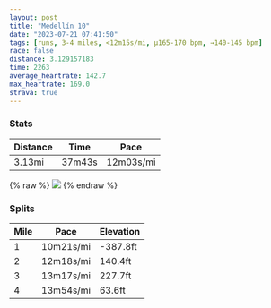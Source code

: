```yaml
---
layout: post
title: "Medellín 10"
date: "2023-07-21 07:41:50"
tags: [runs, 3-4 miles, <12m15s/mi, μ165-170 bpm, →140-145 bpm]
race: false
distance: 3.129157183
time: 2263
average_heartrate: 142.7
max_heartrate: 169.0
strava: true
---
```


### Stats

| Distance | Time | Pace |
|----------|------|------|
|3.13mi|37m43s|12m03s/mi|

{% raw %}
<img src='https://maps.googleapis.com/maps/api/staticmap?maptype=roadmap&path=enc:swzd@|rdlMHLj@@HLCNOZC\GLI`@?RH^BDJFHXH@FNVVR^@v@Kb@MXYB[MC@ALPLb@LD?ZN~@NLFY?@JL@GB[@aBCS@IEK@o@EeAh@WXI@GFa@p@IFe@H[LYd@Kb@a@x@CRO^]n@UB[TKBELLV@^FFBF?PUJsAT{Ad@STGNIR?b@G\F`@HTn@z@d@xADVABIFKV_ALGRIPAFBTEf@@FRLH@LLHVFd@Id@Qd@MR_@Rc@b@DF^B`ARHB@HKVc@Vc@DWKW@P`@VhAABFR?LOv@@ZGZ@~@CRVPJRFfACDDaAAGU_@Wg@@IA?@C?MCQPYJg@?MH]?OGMCMBGq@gBFEj@HXIFKTICKu@[YQGS`@u@@MVSX[@OHSCSMa@KI[KCGHYACDMAc@Dg@p@e@RKEG@SEc@OWOIIIIQ?OMKCMGU@_@IIDUAGRm@LKR[VSZGZOZIlBe@fAe@LBJCH@h@WLEL@PKPYTSBUFORIHGJQ?I`@[@ECQPMLBVLn@N`@EFO?LINKHQ?]KMMFS[EEEV]KMMAMHAC@@?VDFb@NG?IDCNWb@KJk@x@YLc@b@SHUTULOP_@PIDUCeARYLEA?[I]GICYh@s@PGTYBSTq@LSDYPQHUDQHMLID?PGVQNEL?DO^Y\a@PILMPW^Ol@?ZTJBv@Eh@F`@EFCIB_@EESWK}@S[MGQDEHAV@h@MJSJk@Mw@g@c@UEUQKOEOAi@HIHc@JKBOR[?KEUOKs@GYUCGHSDYL[Za@N@NTF?&key=AIzaSyC1MId7bFpkLXNAaYhBSTb8jLyiSqzbDtM&size=800x800&markers=color:yellow|label:S|6.20426,-75.55903&markers=color:green|label:F|6.203960000000009,-75.55844000000003'>
{% endraw %}

### Splits

| Mile | Pace | Elevation |
|------|------|-----------|
|1|10m21s/mi|-387.8ft|
|2|12m18s/mi|140.4ft|
|3|13m17s/mi|227.7ft|
|4|13m54s/mi|63.6ft|
